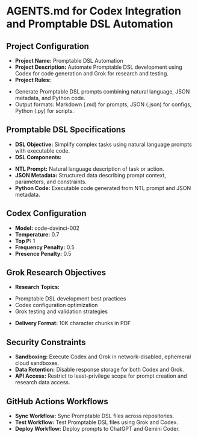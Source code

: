 # AGENTS.md for Codex Integration and Promptable DSL Automation
## Project Configuration
* **Project Name:** Promptable DSL Automation
* **Project Description:** Automate Promptable DSL development using Codex for code generation and Grok for research and testing.
* **Project Rules:**
 + Generate Promptable DSL prompts combining natural language, JSON metadata, and Python code.
 + Output formats: Markdown (.md) for prompts, JSON (.json) for configs, Python (.py) for scripts.
## Promptable DSL Specifications
* **DSL Objective:** Simplify complex tasks using natural language prompts with executable code.
* **DSL Components:**
 + **NTL Prompt:** Natural language description of task or action.
 + **JSON Metadata:** Structured data describing prompt context, parameters, and constraints.
 + **Python Code:** Executable code generated from NTL prompt and JSON metadata.
## Codex Configuration
* **Model:** code-davinci-002
* **Temperature:** 0.7
* **Top P:** 1
* **Frequency Penalty:** 0.5
* **Presence Penalty:** 0.5
## Grok Research Objectives
* **Research Topics:**
 + Promptable DSL development best practices
 + Codex configuration optimization
 + Grok testing and validation strategies
* **Delivery Format:** 10K character chunks in PDF
## Security Constraints
* **Sandboxing:** Execute Codex and Grok in network-disabled, ephemeral cloud sandboxes.
* **Data Retention:** Disable response storage for both Codex and Grok.
* **API Access:** Restrict to least-privilege scope for prompt creation and research data access.
## GitHub Actions Workflows
* **Sync Workflow:** Sync Promptable DSL files across repositories.
* **Test Workflow:** Test Promptable DSL files using Grok and Codex.
* **Deploy Workflow:** Deploy prompts to ChatGPT and Gemini Coder.
